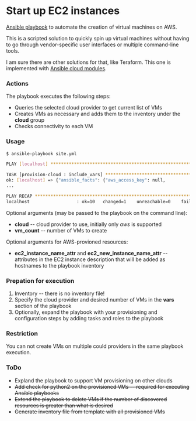Start up EC2 instances
======================

[Ansible playbook](https://docs.ansible.com/playbooks.html) to automate the creation of virtual machines on AWS.

This is a scripted solution to quickly spin up virtual machines without having to go through vendor-specific user interfaces or multiple command-line tools.

I am sure there are other solutions for that, like Teraform. This one is implemented with [Ansible cloud modules](http://docs.ansible.com/ansible/list_of_cloud_modules.html).

### Actions

The playbook executes the following steps:

* Queries the selected cloud provider to get current list of VMs
* Creates VMs as necessary and adds them to the inventory under the __cloud__ group
* Checks connectivity to each VM

### Usage

```bash
$ ansible-playbook site.yml

PLAY [localhost] ***************************************************************

TASK [provision-cloud : include_vars] ******************************************
ok: [localhost] => {"ansible_facts": {"aws_access_key": null,
...

PLAY RECAP *********************************************************************
localhost                  : ok=10   changed=1    unreachable=0    failed=0

```

Optional arguments (may be passed to the playbook on the command line):

* __cloud__ -- cloud provider to use, initially only _aws_ is supported
* __vm_count__ -- number of VMs to create

Optional arguments for AWS-provioned resources:

* __ec2_instance_name_attr__ and __ec2_new_instance_name_attr__ -- attributes in the EC2 instance description that will be added as hostnames to the playbook inventory


### Prepation for execution

1. Inventory -- there is no inventory file!
1. Specify the cloud provider and desired number of VMs in the __vars__ section of the playbook
1. Optionally, expand the playbook with your provisioning and configuration steps by adding tasks and roles to the playbook

### Restriction

You can not create VMs on multiple could providers in the same playbook execution.

### ToDo

* Expland the playbook to support VM provisioning on other clouds
* ~~Add check for python2 on the provisioned VMs -- required for executing Ansible playbooks~~
* ~~Extend the playbook to delete VMs if the number of discovered resources is greater than what is desired~~
* ~~Generate inventory file from template with all provisioned VMs~~
